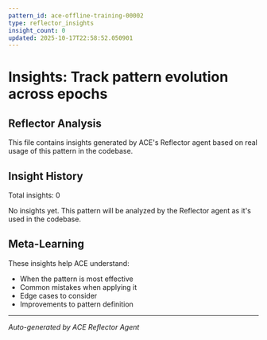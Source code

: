 ```yaml
---
pattern_id: ace-offline-training-00002
type: reflector_insights
insight_count: 0
updated: 2025-10-17T22:58:52.050901
---
```

# Insights: Track pattern evolution across epochs

## Reflector Analysis

This file contains insights generated by ACE's Reflector agent based on real usage of this pattern in the codebase.

## Insight History

Total insights: 0

No insights yet. This pattern will be analyzed by the Reflector agent as it's used in the codebase.

## Meta-Learning

These insights help ACE understand:
- When the pattern is most effective
- Common mistakes when applying it
- Edge cases to consider
- Improvements to pattern definition

---

*Auto-generated by ACE Reflector Agent*

